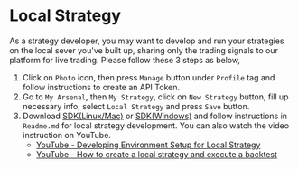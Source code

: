 # Local Strategy
As a strategy developer, you may want to develop and run your strategies on the local sever you've built up, sharing only the trading signals to our platform for live trading. Please follow these 3 steps as below,

1. Click on `Photo` icon, then press `Manage` button under `Profile` tag and follow instructions to create an API Token.
2. Go to `My Arsenal`, then `My Strategy`, click on `New Strategy` button, fill up necessary info, select `Local Strategy` and press `Save` button.
3. Download [SDK(Linux/Mac)](https://drive.google.com/open?id=1NVanTME-1roTcjfXwJ1vl_xA6SDVIlzM) or [SDK(Windows)](https://drive.google.com/open?id=1nvonyTV-XmMu5IstntRN6eYgX3tu8ulO) and follow instructions in `Readme.md` for local strategy development. You can also watch the video instruction on YouTube.
   - [YouTube - Developing Environment Setup for Local Strategy](https://www.youtube.com/watch?v=fEnzq7W5pQY)
   - [YouTube - How to create a local strategy and execute a backtest](https://www.youtube.com/watch?v=fOoDe73hmzA)
